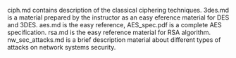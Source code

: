 ciph.md contains description of the classical ciphering techniques.
3des.md is a material prepared by the instructor as an easy eference material for DES and 3DES.
aes.md is the easy reference, AES_spec.pdf is a complete AES specification.
rsa.md is the easy reference material for RSA algorithm.
nw_sec_attacks.md is a brief description material about different types of attacks on network systems security.
